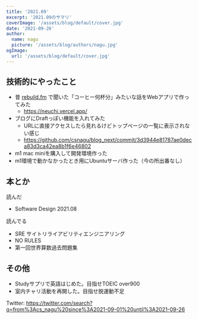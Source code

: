 ```yaml
---
title: '2021.09'
excerpt: '2021.09のサマリ'
coverImage: '/assets/blog/default/cover.jpg'
date: '2021-09-26'
author:
  name: nagu
  picture: '/assets/blog/authors/nagu.jpg'
ogImage:
  url: '/assets/blog/default/cover.jpg'
---
```


## 技術的にやったこと

- 昔 [rebuild.fm](https://rebuild.fm) で聞いた「コーヒー何杯分」みたいな話をWebアプリで作ってみた
  - https://neuchi.vercel.app/
- ブログにDraftっぽい機能を入れてみた
  - URLに直接アクセスしたら見れるけどトップページの一覧に表示されない感じ
  - https://github.com/csnagu/blog_next/commit/3d3944e81787ae0deca83d3ca42ea8b1f6e46802
- m1 mac miniを購入して開発環境作った
- m1環境で動かなかったとき用にUbuntuサーバ作った（今の所出番なし）

## 本とか

読んだ
- Software Design 2021.08

読んでる
- SRE サイトリライアビリティエンジニアリング
- NO RULES
- 第一回世界算数過去問題集


## その他

- Studyサプリで英語はじめた。目指せTOEIC over900
- 室内チャリ活動を再開した。目指せ脱運動不足

Twitter: https://twitter.com/search?q=from%3Acs_nagu%20since%3A2021-09-01%20until%3A2021-09-26
